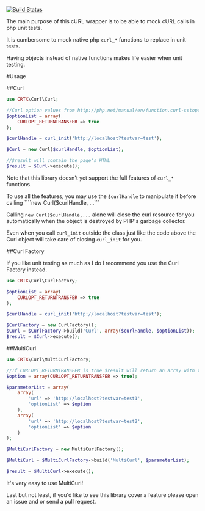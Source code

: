 [![Build Status](https://travis-ci.org/CRTX/Curl.svg?branch=master)](https://travis-ci.org/CRTX/Curl)

The main purpose of this cURL wrapper is to be able to mock cURL calls in php unit tests.

It is cumbersome to mock native php ```curl_*``` functions to replace in unit tests.

Having objects instead of native functions makes life easier when unit testing.

#Usage

##Curl

```php
use CRTX\Curl\Curl;

//Curl option values from http://php.net/manual/en/function.curl-setopt.php
$optionList = array(
    CURLOPT_RETURNTRANSFER => true
);

$curlHandle = curl_init('http://localhost?testvar=test');

$Curl = new Curl($curlHandle, $optionList);

//$result will contain the page's HTML
$result = $Curl->execute();
```

Note that this library doesn't yet support the full features of ```curl_*``` functions.

To use all the features, you may use the ```$curlHandle``` to manipulate it before calling ````new Curl($curlHandle, ...```

Calling ```new Curl($curlHandle,...``` alone will close the curl resource for you automatically when the object is destroyed by PHP's garbage collector.

Even when you call ```curl_init``` outside the class just like the code above the Curl object will take care of closing ```curl_init``` for you.

##Curl Factory

If you like unit testing as much as I do I recommend you use the Curl Factory instead.

```php
use CRTX\Curl\CurlFactory;

$optionList = array(
    CURLOPT_RETURNTRANSFER => true
);

$curlHandle = curl_init('http://localhost?testvar=test');

$CurlFactory = new CurlFactory();
$Curl = $CurlFactory->build('Curl', array($curlHandle, $optionList));
$result = $Curl->execute();
```

##MultiCurl

```php
use CRTX\Curl\MultiCurlFactory;

//If CURLOPT_RETURNTRANSFER is true $result will return an array with the HTML of all the pages
$option = array(CURLOPT_RETURNTRANSFER => true);

$parameterList = array(
    array(
        'url' => 'http://localhost?testvar=test1',
        'optionList' => $option
    ),
    array(
        'url' => 'http://localhost?testvar=test2',
        'optionList' => $option
    )
);

$MultiCurlFactory = new MultiCurlFactory();

$MultiCurl = $MultiCurlFactory->build('MultiCurl', $parameterList);

$result = $MultiCurl->execute();

```

It's very easy to use MultiCurl!

Last but not least, if you'd like to see this library cover a feature please open an issue and or send a pull request.
